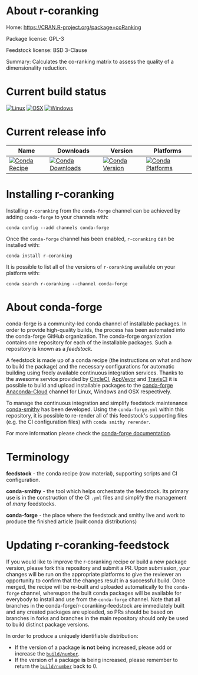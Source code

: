 About r-coranking
=================

Home: https://CRAN.R-project.org/package=coRanking

Package license: GPL-3

Feedstock license: BSD 3-Clause

Summary: Calculates the co-ranking matrix to assess the quality of a dimensionality reduction.



Current build status
====================

[![Linux](https://img.shields.io/circleci/project/github/conda-forge/r-coranking-feedstock/master.svg?label=Linux)](https://circleci.com/gh/conda-forge/r-coranking-feedstock)
[![OSX](https://img.shields.io/travis/conda-forge/r-coranking-feedstock/master.svg?label=macOS)](https://travis-ci.org/conda-forge/r-coranking-feedstock)
[![Windows](https://img.shields.io/appveyor/ci/conda-forge/r-coranking-feedstock/master.svg?label=Windows)](https://ci.appveyor.com/project/conda-forge/r-coranking-feedstock/branch/master)

Current release info
====================

| Name | Downloads | Version | Platforms |
| --- | --- | --- | --- |
| [![Conda Recipe](https://img.shields.io/badge/recipe-r--coranking-green.svg)](https://anaconda.org/conda-forge/r-coranking) | [![Conda Downloads](https://img.shields.io/conda/dn/conda-forge/r-coranking.svg)](https://anaconda.org/conda-forge/r-coranking) | [![Conda Version](https://img.shields.io/conda/vn/conda-forge/r-coranking.svg)](https://anaconda.org/conda-forge/r-coranking) | [![Conda Platforms](https://img.shields.io/conda/pn/conda-forge/r-coranking.svg)](https://anaconda.org/conda-forge/r-coranking) |

Installing r-coranking
======================

Installing `r-coranking` from the `conda-forge` channel can be achieved by adding `conda-forge` to your channels with:

```
conda config --add channels conda-forge
```

Once the `conda-forge` channel has been enabled, `r-coranking` can be installed with:

```
conda install r-coranking
```

It is possible to list all of the versions of `r-coranking` available on your platform with:

```
conda search r-coranking --channel conda-forge
```


About conda-forge
=================

conda-forge is a community-led conda channel of installable packages.
In order to provide high-quality builds, the process has been automated into the
conda-forge GitHub organization. The conda-forge organization contains one repository
for each of the installable packages. Such a repository is known as a *feedstock*.

A feedstock is made up of a conda recipe (the instructions on what and how to build
the package) and the necessary configurations for automatic building using freely
available continuous integration services. Thanks to the awesome service provided by
[CircleCI](https://circleci.com/), [AppVeyor](http://www.appveyor.com/)
and [TravisCI](https://travis-ci.org/) it is possible to build and upload installable
packages to the [conda-forge](https://anaconda.org/conda-forge)
[Anaconda-Cloud](http://docs.anaconda.org/) channel for Linux, Windows and OSX respectively.

To manage the continuous integration and simplify feedstock maintenance
[conda-smithy](http://github.com/conda-forge/conda-smithy) has been developed.
Using the ``conda-forge.yml`` within this repository, it is possible to re-render all of
this feedstock's supporting files (e.g. the CI configuration files) with ``conda smithy rerender``.

For more information please check the [conda-forge documentation](https://conda-forge.org/docs/).

Terminology
===========

**feedstock** - the conda recipe (raw material), supporting scripts and CI configuration.

**conda-smithy** - the tool which helps orchestrate the feedstock.
                   Its primary use is in the construction of the CI ``.yml`` files
                   and simplify the management of *many* feedstocks.

**conda-forge** - the place where the feedstock and smithy live and work to
                  produce the finished article (built conda distributions)


Updating r-coranking-feedstock
==============================

If you would like to improve the r-coranking recipe or build a new
package version, please fork this repository and submit a PR. Upon submission,
your changes will be run on the appropriate platforms to give the reviewer an
opportunity to confirm that the changes result in a successful build. Once
merged, the recipe will be re-built and uploaded automatically to the
`conda-forge` channel, whereupon the built conda packages will be available for
everybody to install and use from the `conda-forge` channel.
Note that all branches in the conda-forge/r-coranking-feedstock are
immediately built and any created packages are uploaded, so PRs should be based
on branches in forks and branches in the main repository should only be used to
build distinct package versions.

In order to produce a uniquely identifiable distribution:
 * If the version of a package **is not** being increased, please add or increase
   the [``build/number``](http://conda.pydata.org/docs/building/meta-yaml.html#build-number-and-string).
 * If the version of a package **is** being increased, please remember to return
   the [``build/number``](http://conda.pydata.org/docs/building/meta-yaml.html#build-number-and-string)
   back to 0.